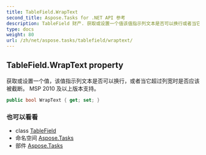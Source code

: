```yaml
---
title: TableField.WrapText
second_title: Aspose.Tasks for .NET API 参考
description: TableField 财产. 获取或设置一个值该值指示列文本是否可以换行或者当它超过列宽时是否应该被截断 MSP 2010 及以上版本支持
type: docs
weight: 80
url: /zh/net/aspose.tasks/tablefield/wraptext/
---
```

## TableField.WrapText property

获取或设置一个值，该值指示列文本是否可以换行，或者当它超过列宽时是否应该被截断。 MSP 2010 及以上版本支持。

```csharp
public bool WrapText { get; set; }
```

### 也可以看看

* class [TableField](../)
* 命名空间 [Aspose.Tasks](../../tablefield/)
* 部件 [Aspose.Tasks](../../../)


